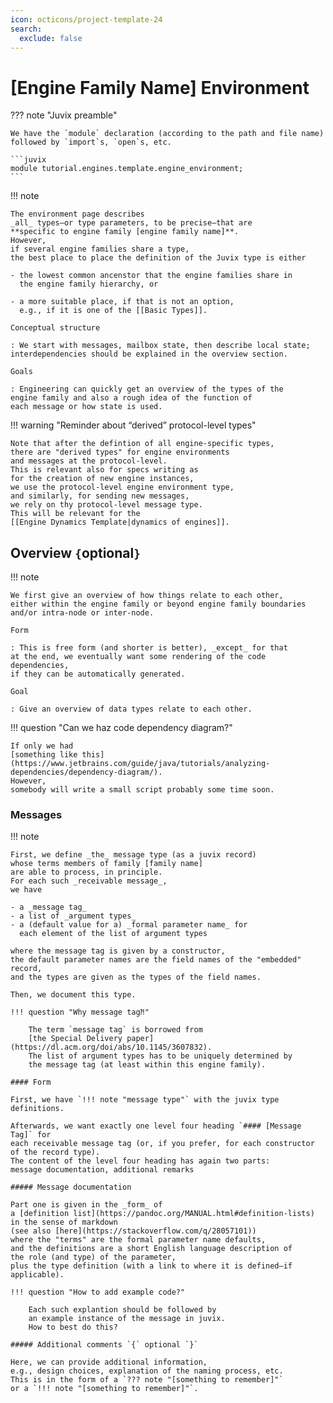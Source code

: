 ```yaml
---
icon: octicons/project-template-24
search:
  exclude: false
---
```


# [Engine Family Name] Environment

??? note "Juvix preamble"

    We have the `module` declaration (according to the path and file name)
    followed by `import`s, `open`s, etc.

    ```juvix
    module tutorial.engines.template.engine_environment;
    ```

!!! note

    The environment page describes
    _all_ types—or type parameters, to be precise—that are
    **specific to engine family [engine family name]**.
    However,
    if several engine families share a type,
    the best place to place the definition of the Juvix type is either

    - the lowest common ancenstor that the engine families share in
      the engine family hierarchy, or

    - a more suitable place, if that is not an option,
      e.g., if it is one of the [[Basic Types]].

    Conceptual structure

    : We start with messages, mailbox state, then describe local state;
    interdependencies should be explained in the overview section.

    Goals

    : Engineering can quickly get an overview of the types of the
    engine family and also a rough idea of the function of
    each message or how state is used.


!!! warning "Reminder about “derived” protocol-level types"

    Note that after the defintion of all engine-specific types,
    there are "derived types" for engine environments
    and messages at the protocol-level.
    This is relevant also for specs writing as
    for the creation of new engine instances,
    we use the protocol-level engine environment type,
    and similarly, for sending new messages,
    we rely on thy protocol-level message type.
    This will be relevant for the
    [[Engine Dynamics Template|dynamics of engines]].

## Overview `{`optional`}`

!!! note

    We first give an overview of how things relate to each other,
    either within the engine family or beyond engine family boundaries    
    and/or intra-node or inter-node.
    
    Form

    : This is free form (and shorter is better), _except_ for that
    at the end, we eventually want some rendering of the code dependencies,
    if they can be automatically generated.

    Goal

    : Give an overview of data types relate to each other.

!!! question "Can we haz code dependency diagram?"

    If only we had
    [something like this](https://www.jetbrains.com/guide/java/tutorials/analyzing-dependencies/dependency-diagram/).
    However,
    somebody will write a small script probably some time soon. 


### Messages

!!! note

    First, we define _the_ message type (as a juvix record)
    whose terms members of family [family name]
    are able to process, in principle.
    For each such _receivable message_,
    we have

    - a _message tag_
    - a list of _argument types_
    - a (default value for a) _formal parameter name_ for
      each element of the list of argument types

    where the message tag is given by a constructor,
    the default parameter names are the field names of the "embedded" record,
    and the types are given as the types of the field names.

    Then, we document this type.
    
    !!! question "Why message tag⁈"

        The term `message tag` is borrowed from
        [the Special Delivery paper](https://dl.acm.org/doi/abs/10.1145/3607832).
        The list of argument types has to be uniquely determined by
        the message tag (at least within this engine family).

    #### Form

    First, we have `!!! note "message type"` with the juvix type definitions.

    Afterwards, we want exactly one level four heading `#### [Message Tag]` for
    each receivable message tag (or, if you prefer, for each constructor of the record type).
    The content of the level four heading has again two parts:
    message documentation, additional remarks

    ##### Message documentation

    Part one is given in the _form_ of
    a [definition list](https://pandoc.org/MANUAL.html#definition-lists)
    in the sense of markdown
    (see also [here](https://stackoverflow.com/q/28057101))
    where the "terms" are the formal parameter name defaults,
    and the definitions are a short English language description of
    the role (and type) of the parameter,
    plus the type definition (with a link to where it is defined—if applicable).

    !!! question "How to add example code?" 

        Each such explantion should be followed by
        an example instance of the message in juvix.
        How to best do this?

    ##### Additional comments `{` optional `}`

    Here, we can provide additional information,
    e.g., design choices, explanation of the naming process, etc.
    This is in the form of a `??? note "[something to remember]"`
    or a `!!! note "[something to remember]"`. 

<!--
!!! question "ᚦ: _Is this the right spoto for the Juvix code?_"

    The given option is in response to our dear engineers.
    Other options would be

    - collapsed at the top
    - uncollapsed at the bottom

    One downside of the very succinct record type is
    that the definition becomes "monolithic".

    ??? note "In an ideal world ..."

        If only the record type would be generated out of the markdown
        (also checking, that the markdown adheres to the template ...),
        but then we would need the type definitions for the parameters
        ...
-->


